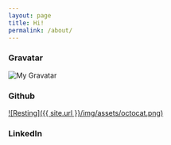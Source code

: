```yaml
---
layout: page
title: Hi!
permalink: /about/
---
```


### Gravatar
![My Gravatar](http://www.gravatar.com/avatar/779a41e454dd76d6cd266787a6a2d115?s=150)

### Github
[![Resting]({{ site.url }}/img/assets/octocat.png)](https://github.com/genintho)

### LinkedIn
<script src="//platform.linkedin.com/in.js" type="text/javascript"></script>
<script type="IN/MemberProfile" data-id="https://www.linkedin.com/in/thomasgenin" data-format="inline"></script>
